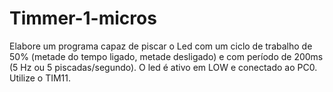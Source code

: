 # Timmer-1-micros
Elabore um programa capaz de piscar o Led
com um ciclo de trabalho de 50% (metade do tempo ligado, metade
desligado) e com período de 200ms (5 Hz ou 5 piscadas/segundo). O led é
ativo em LOW e conectado ao PC0. Utilize o TIM11.

